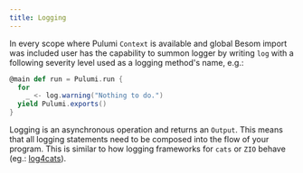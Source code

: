 ```yaml
---
title: Logging
---
```


In every scope where Pulumi `Context` is available and global Besom import was included user has the capability to summon 
logger by writing `log` with a following severity level used as a logging method's name, e.g.: 

```scala
@main def run = Pulumi.run {
  for 
    _ <- log.warning("Nothing to do.")
  yield Pulumi.exports()
}
```

Logging is an asynchronous operation and returns an `Output`. This means that all logging statements need to be composed
into the flow of your program. This is similar to how logging frameworks for `cats` or `ZIO` behave (eg.: [log4cats](https://github.com/typelevel/log4cats)).
